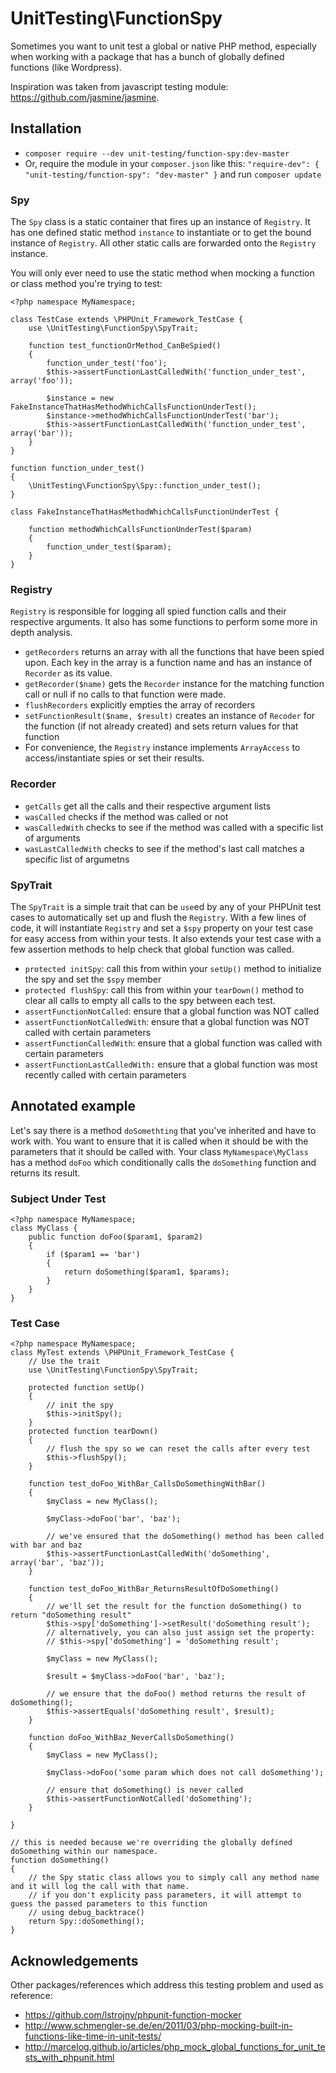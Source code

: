 # UnitTesting\FunctionSpy #

Sometimes you want to unit test a global or native PHP method, especially when working with a package that has a bunch of globally defined functions (like Wordpress).

Inspiration was taken from javascript testing module: https://github.com/jasmine/jasmine.

## Installation ##

* `composer require --dev unit-testing/function-spy:dev-master`
* Or, require the module in your `composer.json` like this: `"require-dev": { "unit-testing/function-spy": "dev-master" }` and run `composer update`

### Spy ###

The `Spy` class is a static container that fires up an instance of `Registry`. It has one defined static method `instance` to instantiate or to get the bound instance of `Registry`. All other static calls are forwarded onto the `Registry` instance.

You will only ever need to use the static method when mocking a function or class method you're trying to test:
```
<?php namespace MyNamespace;

class TestCase extends \PHPUnit_Framework_TestCase {
	use \UnitTesting\FunctionSpy\SpyTrait;

	function test_functionOrMethod_CanBeSpied()
	{
		function_under_test('foo');
		$this->assertFunctionLastCalledWith('function_under_test', array('foo'));

		$instance = new FakeInstanceThatHasMethodWhichCallsFunctionUnderTest();
		$instance->methodWhichCallsFunctionUnderTest('bar');
		$this->assertFunctionLastCalledWith('function_under_test', array('bar'));
	}
}

function function_under_test()
{
	\UnitTesting\FunctionSpy\Spy::function_under_test();
}

class FakeInstanceThatHasMethodWhichCallsFunctionUnderTest {

	function methodWhichCallsFunctionUnderTest($param)
	{
		function_under_test($param);
	}
}
```

### Registry ###

`Registry` is responsible for logging all spied function calls and their respective arguments. It also has some functions to perform some more in depth analysis.

* `getRecorders` returns an array with all the functions that have been spied upon. Each key in the array is a function name and has an instance of `Recorder` as its value.
* `getRecorder($name)` gets the `Recorder` instance for the matching function call or null if no calls to that function were made.
* `flushRecorders` explicitly empties the array of recorders
* `setFunctionResult($name, $result)` creates an instance of `Recoder` for the function (if not already created) and sets return values for that function
* For convenience, the `Registry` instance implements `ArrayAccess` to access/instantiate spies or set their results.

### Recorder ###

* `getCalls` get all the calls and their respective argument lists
* `wasCalled` checks if the method was called or not
* `wasCalledWith` checks to see if the method was called with a specific list of arguments
* `wasLastCalledWith` checks to see if the method's last call matches a specific list of argumetns


### SpyTrait ##

The `SpyTrait` is a simple trait that can be `use`ed by any of your PHPUnit test cases to automatically set up and flush the `Registry`. With a few lines of code, it will instantiate `Registry` and set a `$spy` property on your test case for easy access from within your tests. It also extends your test case with a few assertion methods to help check that global function was called.

* `protected initSpy`: call this from within your `setUp()` method to initialize the spy and set the `$spy` member
* `protected flushSpy`: call this from within your `tearDown()` method to clear all calls to empty all calls to the spy between each test.
* `assertFunctionNotCalled`: ensure that a global function was NOT called
* `assertFunctionNotCalledWith`: ensure that a global function was NOT called with certain parameters
* `assertFunctionCalledWith`: ensure that a global function was called with certain parameters
* `assertFunctionLastCalledWith:` ensure that a global function was most recently called with certain parameters

## Annotated example ##

Let's say there is a method `doSomethting` that you've inherited and have to work with. You want to ensure that it is called when it should be with the parameters that it should be called with. Your class `MyNamespace\MyClass` has a method `doFoo` which conditionally calls the `doSomething` function and returns its result.

### Subject Under Test ###
```
<?php namespace MyNamespace;
class MyClass {
	public function doFoo($param1, $param2)
	{
		if ($param1 == 'bar')
		{
			return doSomething($param1, $params);
		}
	}
}

```

### Test Case ###
```
<?php namespace MyNamespace;
class MyTest extends \PHPUnit_Framework_TestCase {
	// Use the trait
	use \UnitTesting\FunctionSpy\SpyTrait;

	protected function setUp()
	{
		// init the spy
		$this->initSpy();
	}
	protected function tearDown()
	{
		// flush the spy so we can reset the calls after every test
		$this->flushSpy();
	}

	function test_doFoo_WithBar_CallsDoSomethingWithBar()
	{
		$myClass = new MyClass();

		$myClass->doFoo('bar', 'baz');

		// we've ensured that the doSomething() method has been called with bar and baz
		$this->assertFunctionLastCalledWith('doSomething', array('bar', 'baz'));
	}

	function test_doFoo_WithBar_ReturnsResultOfDoSomething()
	{
		// we'll set the result for the function doSomething() to return "doSomething result"
		$this->spy['doSomething']->setResult('doSomething result');
		// alternatively, you can also just assign set the property:
		// $this->spy['doSomething'] = 'doSomething result';

		$myClass = new MyClass();

		$result = $myClass->doFoo('bar', 'baz');

		// we ensure that the doFoo() method returns the result of doSomething();
		$this->assertEquals('doSomething result', $result);
	}

	function doFoo_WithBaz_NeverCallsDoSomething()
	{
		$myClass = new MyClass();

		$myClass->doFoo('some param which does not call doSomething');

		// ensure that doSomething() is never called
		$this->assertFunctionNotCalled('doSomething');
	}

}

// this is needed because we're overriding the globally defined doSomething within our namespace.
function doSomething()
{
	// the Spy static class allows you to simply call any method name and it will log the call with that name.
	// if you don't explicity pass parameters, it will attempt to guess the passed parameters to this function
	// using debug_backtrace()
	return Spy::doSomething();
}

```

## Acknowledgements ##

Other packages/references which address this testing problem and used as reference:

* https://github.com/lstrojny/phpunit-function-mocker
* http://www.schmengler-se.de/en/2011/03/php-mocking-built-in-functions-like-time-in-unit-tests/
* http://marcelog.github.io/articles/php_mock_global_functions_for_unit_tests_with_phpunit.html

